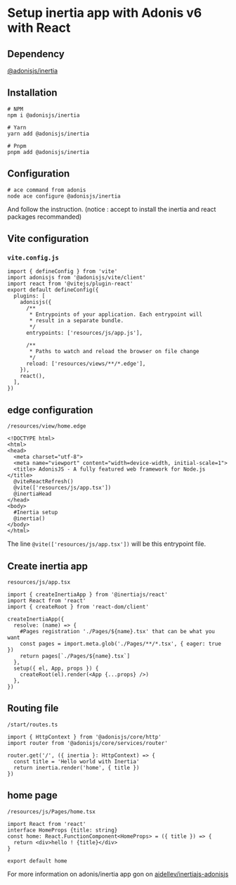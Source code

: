 # Setup inertia app with Adonis v6 with React

## Dependency

[@adonisjs/inertia](https://www.npmjs.com/package/@adonisjs/inertia)

## Installation

```shell
# NPM
npm i @adonisjs/inertia

# Yarn
yarn add @adonisjs/inertia

# Pnpm
pnpm add @adonisjs/inertia
```

## Configuration

```shell
# ace command from adonis
node ace configure @adonisjs/inertia
```

And follow the instruction.
(notice : accept to install the inertia and react packages recommanded)

## Vite configuration

### `vite.config.js`

```shell
import { defineConfig } from 'vite'
import adonisjs from '@adonisjs/vite/client'
import react from '@vitejs/plugin-react'
export default defineConfig({
  plugins: [
    adonisjs({
      /**
       * Entrypoints of your application. Each entrypoint will
       * result in a separate bundle.
       */
      entrypoints: ['resources/js/app.js'],

      /**
       * Paths to watch and reload the browser on file change
       */
      reload: ['resources/views/**/*.edge'],
    }),
    react(),
  ],
})
```

## edge configuration

`/resources/view/home.edge`

```shell
<!DOCTYPE html>
<html>
<head>
  <meta charset="utf-8">
  <meta name="viewport" content="width=device-width, initial-scale=1">
  <title> AdonisJS - A fully featured web framework for Node.js </title>
  @viteReactRefresh()
  @vite(['resources/js/app.tsx'])
  @inertiaHead
</head>
<body>
  #Inertia setup
  @inertia()
</body>
</html>
```

The line `@vite(['resources/js/app.tsx'])` will be this entrypoint file.

## Create inertia app

`resources/js/app.tsx`

```shell
import { createInertiaApp } from '@inertiajs/react'
import React from 'react'
import { createRoot } from 'react-dom/client'

createInertiaApp({
  resolve: (name) => {
    #Pages registration './Pages/${name}.tsx' that can be what you want
    const pages = import.meta.glob('./Pages/**/*.tsx', { eager: true })
    return pages[`./Pages/${name}.tsx`]
  },
  setup({ el, App, props }) {
    createRoot(el).render(<App {...props} />)
  },
})
```

## Routing file

`/start/routes.ts`

```shell
import { HttpContext } from '@adonisjs/core/http'
import router from '@adonisjs/core/services/router'

router.get('/', ({ inertia }: HttpContext) => {
  const title = 'Hello world with Inertia'
  return inertia.render('home', { title })
})
```

## home page

`/resources/js/Pages/home.tsx`

```shell
import React from 'react'
interface HomeProps {title: string}
const home: React.FunctionComponent<HomeProps> = ({ title }) => {
  return <div>hello ! {title}</div>
}

export default home
```

For more information on adonis/inertia app gon on [aidellev/inertiajs-adonisjs](https://github.com/eidellev/inertiajs-adonisjs)
